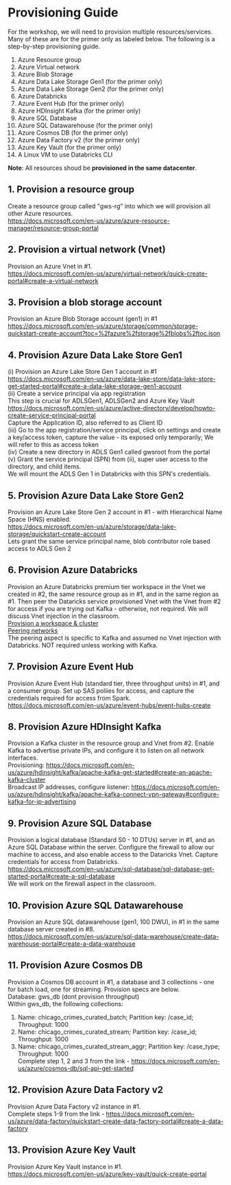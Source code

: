 
# Provisioning Guide

For the workshop, we will need to provision multiple resources/services.  Many of these are for the primer only as labeled below.  The following is a step-by-step provisioning guide.<br>
1.   Azure Resource group<br>
2.   Azure Virtual network<br>
3.   Azure Blob Storage<br>
4.   Azure Data Lake Storage Gen1 (for the primer only)<br>
5.   Azure Data Lake Storage Gen2 (for the primer only)<br>
6.   Azure Databricks<br>
7.   Azure Event Hub (for the primer only)<br>
8.   Azure HDInsight Kafka (for the primer only)<br>
9.   Azure SQL Database<br>
10.  Azure SQL Datawarehouse (for the primer only)<br>
11.  Azure Cosmos DB (for the primer only)<br>
12.  Azure Data Factory v2 (for the primer only)<br> 
13.  Azure Key Vault (for the primer only)<br>
14.  A Linux VM to use Databricks CLI<br>

**Note**: All resources shoud be **provisioned in the same datacenter**.<br>

## 1. Provision a resource group
Create a resource group called "gws-rg" into which we will provision all other Azure resources.<br>
https://docs.microsoft.com/en-us/azure/azure-resource-manager/resource-group-portal

## 2.  Provision a virtual network (Vnet)
Provision an Azure Vnet in #1. <br>
https://docs.microsoft.com/en-us/azure/virtual-network/quick-create-portal#create-a-virtual-network

## 3.  Provision a blob storage account
Provision an Azure Blob Storage account (gen1) in #1<br>
https://docs.microsoft.com/en-us/azure/storage/common/storage-quickstart-create-account?toc=%2fazure%2fstorage%2fblobs%2ftoc.json

## 4.  Provision Azure Data Lake Store Gen1
(i) Provision an Azure Lake Store Gen 1 account in #1 <br>
https://docs.microsoft.com/en-us/azure/data-lake-store/data-lake-store-get-started-portal#create-a-data-lake-storage-gen1-account
<br>
(ii) Create a service principal via app registration<br>
This step is crucial for ADLSGen1, ADLSGen2 and Azure Key Vault<br>
https://docs.microsoft.com/en-us/azure/active-directory/develop/howto-create-service-principal-portal<br>
Capture the Application ID, also referred to as Client ID
<br>
(iii) Go to the app registration/service principal, click on settings and create a key/access token, capture the value - its exposed only temporarily; We will refer to this as access token<br>
(iv) Create a new directory in ADLS Gen1 called gwsroot from the portal<br>
(v) Grant the service principal (SPN) from (ii), super user access to the directory, and child items.<br>
We will mount the ADLS Gen 1 in Databricks with this SPN's credentials.

## 5.  Provision Azure Data Lake Store Gen2
Provision an Azure Lake Store Gen 2 account in #1 - with Hierarchical Name Space (HNS) enabled.  <br>
https://docs.microsoft.com/en-us/azure/storage/data-lake-storage/quickstart-create-account<br>
Lets grant the same service principal name, blob contributor role based access to ADLS Gen 2

## 6.  Provision Azure Databricks
Provision an Azure Databricks premium tier workspace in the Vnet we created in #2, the same resource group as in #1, and in the same region as #1.  Then peer the Dataricks service provisioned Vnet with the Vnet from #2 for access if you are trying out Kafka - otherwise, not required.  We will discuss Vnet injection in the classroom.<br>
[Provision a workspace & cluster](https://docs.microsoft.com/en-us/azure/azure-databricks/quickstart-create-databricks-workspace-portal#create-an-azure-databricks-workspace)<br>
[Peering networks](https://docs.azuredatabricks.net/administration-guide/cloud-configurations/azure/vnet-peering.html)<br>
The peering aspect is specific to Kafka and assumed no Vnet injection with Databricks. NOT required unless working with Kafka.

## 7.  Provision Azure Event Hub
Provision Azure Event Hub (standard tier, three throughput units) in #1, and a consumer group.  Set up SAS poliies for access, and capture the credentials required for access from Spark.<br>
https://docs.microsoft.com/en-us/azure/event-hubs/event-hubs-create

## 8.  Provision Azure HDInsight Kafka
Provision a Kafka cluster in the resource group and Vnet from #2.  Enable Kafka to advertise private IPs, and configure it to listen on all network interfaces. <br>
Provisioning: https://docs.microsoft.com/en-us/azure/hdinsight/kafka/apache-kafka-get-started#create-an-apache-kafka-cluster<br>
Broadcast IP addresses, configure listener: https://docs.microsoft.com/en-us/azure/hdinsight/kafka/apache-kafka-connect-vpn-gateway#configure-kafka-for-ip-advertising

## 9.  Provision Azure SQL Database
Provision a logical database (Standard S0 - 10 DTUs) server in #1, and an Azure SQL Database within the server.  Configure the firewall to allow our machine to access, and also enable access to the Dataricks Vnet.  Capture credentials for access from Databricks.<br>
https://docs.microsoft.com/en-us/azure/sql-database/sql-database-get-started-portal#create-a-sql-database<br>
We will work on the firewall aspect in the classroom.

## 10.  Provision Azure SQL Datawarehouse
Provision an Azure SQL datawarehouse (gen1, 100 DWU), in #1 in the same database server created in #8.<br>
https://docs.microsoft.com/en-us/azure/sql-data-warehouse/create-data-warehouse-portal#create-a-data-warehouse

## 11.  Provision Azure Cosmos DB
Provision a Cosmos DB account in #1, a database and 3 collections - one for batch load, one for streaming. Provision specs are below.<br>
Database: gws_db (dont provision throughput)<br>
Within gws_db, the following collections:
1.  Name: chicago_crimes_curated_batch; Partition key: /case_id; Throughput: 1000<br>
2.  Name: chicago_crimes_curated_stream; Partition key: /case_id; Throughput: 1000<br>
3.  Name: chicago_crimes_curated_stream_aggr; Partition key: /case_type; Throughput: 1000<br>
Complete step 1, 2 and 3 from the link - https://docs.microsoft.com/en-us/azure/cosmos-db/sql-api-get-started

## 12.  Provision Azure Data Factory v2
Provision Azure Data Factory v2 instance in #1.<br>
Complete steps 1-9 from the link - https://docs.microsoft.com/en-us/azure/data-factory/quickstart-create-data-factory-portal#create-a-data-factory

## 13.  Provision Azure Key Vault
Provision Azure Key Vault instance in #1.<br>
https://docs.microsoft.com/en-us/azure/key-vault/quick-create-portal<br>
